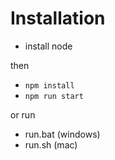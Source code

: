 # Installation

- install node

then
- ```npm install```
- ```npm run start```

or run
- run.bat (windows)
- run.sh (mac)
